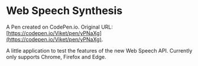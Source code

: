 # Web Speech Synthesis

A Pen created on CodePen.io. Original URL: [https://codepen.io/Viket/pen/yPNaXg](https://codepen.io/Viket/pen/yPNaXg).

A little application to test the features of the new Web Speech API.
Currently only supports Chrome, Firefox and Edge.